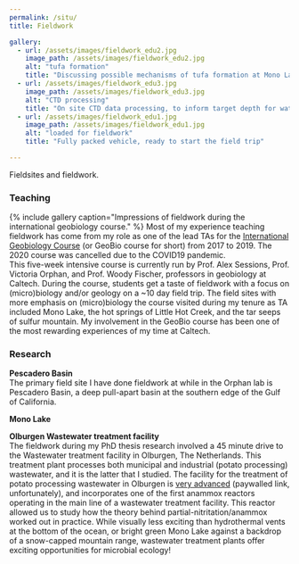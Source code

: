 ```yaml
---
permalink: /situ/
title: Fieldwork

gallery:
  - url: /assets/images/fieldwork_edu2.jpg
    image_path: /assets/images/fieldwork_edu2.jpg
    alt: "tufa formation"
    title: "Discussing possible mechanisms of tufa formation at Mono Lake, CA"
  - url: /assets/images/fieldwork_edu3.jpg
    image_path: /assets/images/fieldwork_edu3.jpg
    alt: "CTD processing"
    title: "On site CTD data processing, to inform target depth for water column sampling"
  - url: /assets/images/fieldwork_edu1.jpg
    image_path: /assets/images/fieldwork_edu1.jpg
    alt: "loaded for fieldwork"
    title: "Fully packed vehicle, ready to start the field trip"

---
```


Fieldsites and fieldwork.  

### Teaching
{% include gallery caption="Impressions of fieldwork during the international geobiology course." %}
Most of my experience teaching fieldwork has come from my role as one of the lead TAs for the 
[International Geobiology Course](http://web.gps.caltech.edu/GBcourse/) (or GeoBio course for short) from 2017 to 2019. 
The 2020 course was cancelled due to the COVID19 pandemic.  
This five-week intensive course is currently run by Prof. Alex Sessions, Prof. Victoria Orphan, and Prof. Woody Fischer, professors in geobiology at Caltech.
During the course, students get a taste of fieldwork with a focus on (micro)biology and/or geology on a ~10 day field trip. 
The field sites with more emphasis on (micro)biology the course visited during my tenure as TA included Mono Lake, 
the hot springs of Little Hot Creek, and the tar seeps of sulfur mountain.
My involvement in the GeoBio course has been one of the most rewarding experiences of my time at Caltech. 
  
  
### Research

**Pescadero Basin**   
The primary field site I have done fieldwork at while in the Orphan lab is Pescadero Basin, a deep pull-apart basin at the southern edge of the 
Gulf of California.   
  
**Mono Lake**  

  
**Olburgen Wastewater treatment facility**  
The fieldwork during my PhD thesis research involved a 45 minute drive to the Wastewater treatment facility in Olburgen, The Netherlands. 
This treatment plant processes both municipal and industrial (potato processing) wastewater, and it is the latter that I studied. The facility 
for the treatment of potato processing wastewater in Olburgen is [very advanced](https://doi.org/10.2166/wst.2010.977) (paywalled link, unfortunately), 
and incorporates one of the first anammox reactors operating in the main line of a wastewater treatment facility. This reactor allowed us to study
how the theory behind partial-nitritation/anammox worked out in practice. While visually less exciting than hydrothermal vents at the bottom of the
ocean, or bright green Mono Lake against a backdrop of a snow-capped mountain range, wastewater treatment plants offer exciting opportunities for
microbial ecology!   
